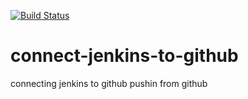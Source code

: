 [![Build Status](http://192.168.88.67/buildStatus/icon?job=connect-jenkins-to-github&build=1)](http://192.168.88.67/job/connect-jenkins-to-github/1/)

# connect-jenkins-to-github
connecting jenkins to github 
pushin from github

